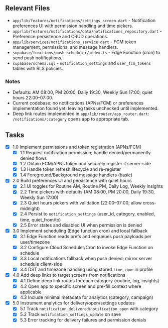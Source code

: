 ## Relevant Files

- `app/lib/features/notifications/settings_screen.dart` - Notification preferences UI with permission handling and time pickers.
- `app/lib/features/notifications/data/notifications_repository.dart` - Preference persistence and CRUD operations.
- `app/lib/services/notifications_service.dart` - FCM token management, permissions, and message handlers.
- `supabase/functions/push-scheduler/index.ts` - Edge Function (cron) to send push notifications.
- `supabase/schema.sql` - `notification_settings` and `user_fcm_tokens` tables with RLS policies.

### Notes

- Defaults: AM 08:00, PM 20:00, Daily 19:30, Weekly Sun 17:00; quiet hours 22:00–07:00.
- Current codebase: no notifications (APNs/FCM) or preferences implementation found yet; leaving tasks unchecked until implemented.
 - Deep link routes implemented in `app/lib/router/app_router.dart`: `/notifications/:category` opens app to appropriate tab.

## Tasks

- [x] 1.0 Implement permissions and token registration (APNs/FCM)
  - [x] 1.1 Request notification permission; handle denied/permanently denied flows
  - [x] 1.2 Obtain FCM/APNs token and securely register it server-side
  - [x] 1.3 Handle token refresh lifecycle and re-register
  - [x] 1.4 Foreground/Background message handlers (basic)

- [x] 2.0 Build preferences UI and persistence with quiet hours
  - [x] 2.1 UI toggles for Routine AM, Routine PM, Daily Log, Weekly Insights
  - [x] 2.2 Time pickers with defaults (AM 08:00, PM 20:00, Daily 19:30, Weekly Sun 17:00)
  - [x] 2.3 Quiet hours pickers with validation (22:00–07:00; allow cross-midnight)
  - [x] 2.4 Persist to `notification_settings` (user_id, category, enabled, time, quiet_from/to)
  - [x] 2.5 Error states and disabled UI when permission is denied

- [x] 3.0 Implement scheduling (Edge function cron) and local fallback
  - [x] 3.1 Edge Function reads prefs and enqueues push payloads per user/timezone
  - [x] 3.2 Configure Cloud Scheduler/Cron to invoke Edge Function on schedule
  - [x] 3.3 Local notifications fallback when push denied; mirror server schedule client-side
  - [x] 3.4 DST and timezone handling using stored `time_zone` in profile

- [x] 4.0 Add deep links to target screens from notifications
  - [x] 4.1 Define deep link routes for each category (routine, log, insights)
  - [x] 4.2 Open app to specific screen and pre-fill context where applicable
  - [x] 4.3 Include minimal metadata for analytics (category, campaign)

- [x] 5.0 Instrument analytics for delivery/open/settings updates
  - [x] 5.1 Track `notification_delivered`/`notification_open` with category
  - [x] 5.2 Track `notification_settings_update` on save
  - [x] 5.3 Error tracking for delivery failures and permission denials
